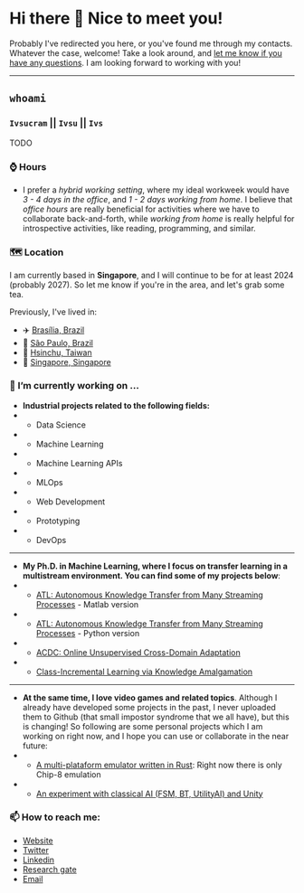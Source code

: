 
# Hi there 👋 Nice to meet you!

Probably I've redirected you here, or you've found me through my contacts. Whatever the case, welcome! Take a look around, and [let me know if you have any questions](mailto:ivsucram@gmail.com). I am looking forward to working with you!

*******

## `whoami`

### `Ivsucram` || `Ivsu` || `Ivs`

TODO

### ⌚ Hours

* I prefer a *hybrid working setting*, where my ideal workweek would have *3 - 4 days in the office*, and *1 - 2 days working from home*. I believe that *office hours* are really beneficial for activities where we have to collaborate back-and-forth, while _working from home_ is really helpful for introspective activities, like reading, programming, and similar.

### 🗺 Location

I am currently based in **Singapore**, and I will continue to be for at least 2024 (probably 2027). So let me know if you're in the area, and let's grab some tea.

Previously, I've lived in:

* ✈️ [Brasília, Brazil](https://goo.gl/maps/4BSSY8NWjySruAmo6)
* 🌇 [São Paulo, Brazil](https://goo.gl/maps/QrvaZ5YM8KabGr9VA)
* 🍘 [Hsinchu, Taiwan](https://goo.gl/maps/T8aLDDXwXu5yZw7aA)
* 🦁 [Singapore, Singapore](https://goo.gl/maps/hXyvLFGuWEhgTZLRA)

### 🔭 I’m currently working on ...

* **Industrial projects related to the following fields:**
* * Data Science
* * Machine Learning
* * Machine Learning APIs
* * MLOps
* * Web Development
* * Prototyping
* * DevOps

*******

* **My Ph.D. in Machine Learning, where I focus on transfer learning in a multistream environment. You can find some of my projects below**:
* * [ATL: Autonomous Knowledge Transfer from Many Streaming Processes](https://github.com/Ivsucram/ATL_Matlab) - Matlab version
* * [ATL: Autonomous Knowledge Transfer from Many Streaming Processes](https://github.com/Ivsucram/ATL_Python) - Python version
* * [ACDC: Online Unsupervised Cross-Domain Adaptation](https://github.com/Ivsucram/ACDC)
* * [Class-Incremental Learning via Knowledge Amalgamation](https://github.com/Ivsucram/CFA)

*******

* **At the same time, I love video games and related topics**. Although I already have developed some projects in the past, I never uploaded them to Github (that small impostor syndrome that we all have), but this is changing! So following are some personal projects which I am working on right now, and I hope you can use or collaborate in the near future:
* * [A multi-plataform emulator written in Rust](https://github.com/Ivsucram/ivsemu): Right now there is only Chip-8 emulation
* * [An experiment with classical AI (FSM, BT, UtilityAI) and Unity](https://github.com/DM6127-2021-Pactank)

### 📫 How to reach me:
- [Website](http://ivsu.dev)
- [Twitter](https://twitter.com/ivsucram)
- [Linkedin](https://www.linkedin.com/in/ivsucram/)
- [Research gate](https://www.researchgate.net/profile/Marcus-Vinicius-De-Carvalho-4)
- [Email](mailto:ivsucram@gmail.com)

<!--
Great reference: 
https://github.com/dynamicwebpaige/dynamicwebpaige/blob/main/README.md
-->

